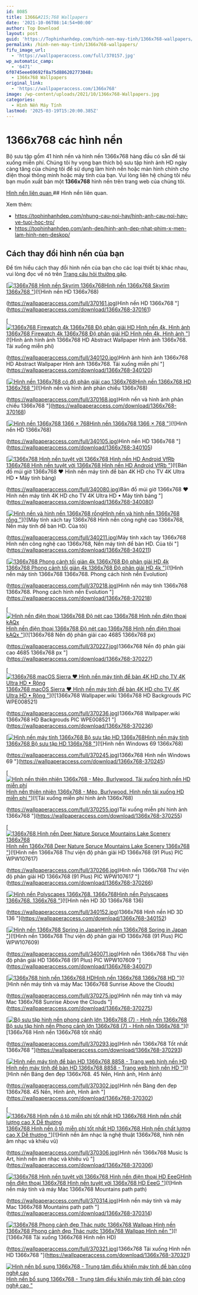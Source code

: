 ```yaml
---
id: 8085
title: 1366&#215;768 Wallpapers
date: '2021-10-06T08:14:54+00:00'
author: Top Download
layout: post
guid: 'https://Tophinhanhdep.com/hinh-nen-may-tinh/1366x768-wallpapers/'
permalink: /hinh-nen-may-tinh/1366x768-wallpapers/
fifu_image_url:
  - 'https://wallpaperaccess.com/full/370157.jpg'
wp_automatic_camp:
  - '6471'
6f0745eee69692f8a75d886202773048:
  - 1366x768 Wallpapers
original_link:
  - 'https://wallpaperaccess.com/1366x768'
image: /wp-content/uploads/2021/10/1366x768-Wallpapers.jpg
categories:
  - Hình Nền Máy Tính
lastmod: '2025-03-19T15:20:00.385Z'
---
```

# 1366x768 các hình nền

Bộ sưu tập gồm 41 hình nền và hình nền 1366x768 hàng đầu có sẵn để tải xuống miễn phí. Chúng tôi hy vọng bạn thích bộ sưu tập hình ảnh HD ngày càng tăng của chúng tôi để sử dụng làm hình nền hoặc màn hình chính cho điện thoại thông minh hoặc máy tính của bạn. Vui lòng liên hệ chúng tôi nếu bạn muốn xuất bản một **1366x768** hình nền trên trang web của chúng tôi.

[Hình nền liên quan ](#related) ## Hình nền liên quan.

   
 Xem thêm:

   
- <https://tophinhanhdep.com/nhung-cau-noi-hay/hinh-anh-cau-noi-hay-ve-tuoi-hoc-tro/>
- <https://tophinhanhdep.com/anh-dep/hinh-anh-dep-nhat-phim-x-men-lam-hinh-nen-deskop/>

## Cách thay đổi hình nền của bạn

Để tìm hiểu cách thay đổi hình nền của bạn cho các loại thiết bị khác nhau, vui lòng đọc về nó trên [Trang câu hỏi thường gặp](https://tophinhanhdep.com/faq/).

  
[[![1366x768 Hình nền Skyrim 1366x768](https://wallpaperaccess.com/full/370157.jpg)Hình nền 1366x768 Skyrim 1366x768 "](https://wallpaperaccess.com/download/1366x768-370157)](![Hình nền HD 1366x768)

(https://wallpaperaccess.com/full/370161.jpg)Hình nền HD 1366x768 "](https://wallpaperaccess.com/download/1366x768-370161)

[[![1366x768 Firewatch 4k 1366x768 Độ phân giải HD Hình nền 4k, Hình ảnh](https://wallpaperaccess.com/full/370162.jpg)1366x768 Firewatch 4k 1366x768 Độ phân giải HD Hình nền 4k, Hình ảnh "](https://wallpaperaccess.com/download/1366x768-370162)](![Hình ảnh hình ảnh 1366x768 HD Abstract Wallpaper Hình ảnh 1366x768.  Tải xuống miễn phí)

(https://wallpaperaccess.com/full/340120.jpg)Hình ảnh hình ảnh 1366x768 HD Abstract Wallpaper Hình ảnh 1366x768. Tải xuống miễn phí "](https://wallpaperaccess.com/download/1366x768-340120)

[[![Hình nền 1366x768 có độ phân giải cao 1366x768](https://wallpaperaccess.com/full/370165.jpg)Hình nền 1366x768 HD 1366x768 "](https://wallpaperaccess.com/download/1366x768-370165)](![Hình nền và hình ảnh phản chiếu 1366x768)

(https://wallpaperaccess.com/full/370168.jpg)Hình nền và hình ảnh phản chiếu 1366x768 "](https://wallpaperaccess.com/download/1366x768-370168)

[[![Hình nền 1366x768 1366 × 768](https://wallpaperaccess.com/full/370170.jpg)Hình nền 1366x768 1366 × 768 "](https://wallpaperaccess.com/download/1366x768-370170)](![Hình nền HD 1366x768)

(https://wallpaperaccess.com/full/340105.jpg)Hình nền HD 1366x768 "](https://wallpaperaccess.com/download/1366x768-340105)

[[![1366x768 Hình nền tuyệt vời 1366x768 Hình nền HD Android VfRb](https://wallpaperaccess.com/full/370182.jpg)1366x768 Hình nền tuyệt vời 1366x768 Hình nền HD Android VfRb "](https://wallpaperaccess.com/download/1366x768-370182)](![Bản đồ múi giờ 1366x768 ❤ Hình nền máy tính để bàn 4K HD cho TV 4K Ultra HD • Máy tính bảng)

(https://wallpaperaccess.com/full/340080.jpg)Bản đồ múi giờ 1366x768 ❤ Hình nền máy tính 4K HD cho TV 4K Ultra HD • Máy tính bảng "](https://wallpaperaccess.com/download/1366x768-340080)

[[![Hình nền và hình nền 1366x768 rồng](https://wallpaperaccess.com/full/370198.jpg)Hình nền và hình nền 1366x768 rồng "](https://wallpaperaccess.com/download/1366x768-370198)](![Máy tính xách tay 1366x768 Hình nền công nghệ cao 1366x768, Nền máy tính để bàn HD.  Của tôi)

(https://wallpaperaccess.com/full/340211.jpg)Máy tính xách tay 1366x768 Hình nền công nghệ cao 1366x768, Nền máy tính để bàn HD. Của tôi "](https://wallpaperaccess.com/download/1366x768-340211)

[[![1366x768 Phong cảnh tối giản 4k 1366x768 Độ phân giải HD 4k](https://wallpaperaccess.com/full/370217.jpg)1366x768 Phong cảnh tối giản 4k 1366x768 Độ phân giải HD 4k "](https://wallpaperaccess.com/download/1366x768-370217)](![Hình nền máy tính 1366x768 1366x768.  Phong cách hình nền Evolution)

(https://wallpaperaccess.com/full/370218.jpg)Hình nền máy tính 1366x768 1366x768. Phong cách hình nền Evolution "](https://wallpaperaccess.com/download/1366x768-370218)

[[![Hình nền điện thoại 1366x768 Độ nét cao 1366x768 Hình nền điện thoại kAQx](https://wallpaperaccess.com/full/370220.jpg)Hình nền điện thoại 1366x768 Độ nét cao 1366x768 Hình nền điện thoại kAQx "](https://wallpaperaccess.com/download/1366x768-370220)](![1366x768 Nền độ phân giải cao 4685 1366x768 px)

(https://wallpaperaccess.com/full/370227.jpg)1366x768 Nền độ phân giải cao 4685 1366x768 px "](https://wallpaperaccess.com/download/1366x768-370227)

[[![1366x768 macOS Sierra ❤ Hình nền máy tính để bàn 4K HD cho TV 4K Ultra HD • Rộng](https://wallpaperaccess.com/full/340137.jpg)1366x768 macOS Sierra ❤ Hình nền máy tính để bàn 4K HD cho TV 4K Ultra HD • Rộng "](https://wallpaperaccess.com/download/1366x768-340137)](![1366x768 Wallpaper.wiki 1366x768 HD Backgrouds PIC WPE008521)

(https://wallpaperaccess.com/full/370236.jpg)1366x768 Wallpaper.wiki 1366x768 HD Backgrouds PIC WPE008521 "](https://wallpaperaccess.com/download/1366x768-370236)

[[![Hình nền máy tính 1366x768 Bộ sưu tập HD 1366x768](https://wallpaperaccess.com/full/370243.jpg)Hình nền máy tính 1366x768 Bộ sưu tập HD 1366x768 "](https://wallpaperaccess.com/download/1366x768-370243)](![Hình nền Windows 69 1366x768)

(https://wallpaperaccess.com/full/370245.jpg)1366x768 Hình nền Windows 69 "](https://wallpaperaccess.com/download/1366x768-370245)

[[![Hình nền thiên nhiên 1366x768 - Mèo, Burlywood.  Tải xuống hình nền HD miễn phí](https://wallpaperaccess.com/full/370251.jpg)Hình nền thiên nhiên 1366x768 - Mèo, Burlywood. Hình nền tải xuống HD miễn phí "](https://wallpaperaccess.com/download/1366x768-370251)](![Tải xuống miễn phí hình ảnh 1366x768)

(https://wallpaperaccess.com/full/370255.jpg)Tải xuống miễn phí hình ảnh 1366x768 "](https://wallpaperaccess.com/download/1366x768-370255)

[[![1366x768 Hình nền Deer Nature Spruce Mountains Lake Scenery 1366x768](https://wallpaperaccess.com/full/370260.jpg)Hình nền 1366x768 Deer Nature Spruce Mountains Lake Scenery 1366x768 "](https://wallpaperaccess.com/download/1366x768-370260)](![Hình nền 1366x768 Thư viện độ phân giải HD 1366x768 (91 Plus) PIC WPW107617)

(https://wallpaperaccess.com/full/370266.jpg)Hình nền 1366x768 Thư viện độ phân giải HD 1366x768 (91 Plus) PIC WPW107617 "](https://wallpaperaccess.com/download/1366x768-370266)

[[![Hình nền Polyscapes 1366x768.  1366x768](https://wallpaperaccess.com/full/370267.jpg)Hình nền Polyscapes 1366x768. 1366x768 "](https://wallpaperaccess.com/download/1366x768-370267)](![Hình nền HD 3D 1366x768 136)

(https://wallpaperaccess.com/full/340152.jpg)1366x768 Hình nền HD 3D 136 "](https://wallpaperaccess.com/download/1366x768-340152)

[[![Hình nền 1366x768 Spring in Japan](https://wallpaperaccess.com/full/370270.jpg)Hình nền 1366x768 Spring in Japan "](https://wallpaperaccess.com/download/1366x768-370270)](![Hình nền 1366x768 Thư viện độ phân giải HD 1366x768 (91 Plus) PIC WPW107609)

(https://wallpaperaccess.com/full/340071.jpg)Hình nền 1366x768 Thư viện độ phân giải HD 1366x768 (91 Plus) PIC WPW107609 "](https://wallpaperaccess.com/download/1366x768-340071)

[[![1366x768 hình nền 1366x768 HD](https://wallpaperaccess.com/full/370272.jpg)Hình nền 1366x768 1366x768 HD "](https://wallpaperaccess.com/download/1366x768-370272)](![Hình nền máy tính và máy Mac 1366x768 Sunrise Above the Clouds)

(https://wallpaperaccess.com/full/370275.jpg)Hình nền máy tính và máy Mac 1366x768 Sunrise Above the Clouds "](https://wallpaperaccess.com/download/1366x768-370275)

[[![Bộ sưu tập hình nền phong cảnh lớn 1366x768 (7) - Hình nền 1366x768](https://wallpaperaccess.com/full/370286.jpg)Bộ sưu tập hình nền Phong cảnh lớn 1366x768 (7) - Hình nền 1366x768 "](https://wallpaperaccess.com/download/1366x768-370286)](![1366x768 Hình nền 1366x768 tốt nhất)

(https://wallpaperaccess.com/full/370293.jpg)Hình nền 1366x768 Tốt nhất 1366x768 "](https://wallpaperaccess.com/download/1366x768-370293)

[[![Hình nền máy tính để bàn HD 1366x768 8858 - Trang web hình nền HD](https://wallpaperaccess.com/full/370298.jpg)Hình nền máy tính để bàn HD 1366x768 8858 - Trang web hình nền HD "](https://wallpaperaccess.com/download/1366x768-370298)](![Hình nền Bảng đen đẹp 1366x768.  45 Nền, Hình ảnh, Hình ảnh)

(https://wallpaperaccess.com/full/370302.jpg)Hình nền Bảng đen đẹp 1366x768. 45 Nền, Hình ảnh, Hình ảnh "](https://wallpaperaccess.com/download/1366x768-370302)

[[![1366x768 Hình nền ô tô miễn phí tốt nhất HD 1366x768 Hình nền chất lượng cao X Dễ thương](https://wallpaperaccess.com/full/340194.jpg)1366x768 Hình nền ô tô miễn phí tốt nhất HD 1366x768 Hình nền chất lượng cao X Dễ thương "](https://wallpaperaccess.com/download/1366x768-340194)](![Hình nền âm nhạc là nghệ thuật 1366x768, hình nền âm nhạc và khiêu vũ)

(https://wallpaperaccess.com/full/370306.jpg)Hình nền 1366x768 Music Is Art, hình nền âm nhạc và khiêu vũ "](https://wallpaperaccess.com/download/1366x768-370306)

[[![1366x768 Hình nền tuyệt vời 1366x768 Hình nền điện thoại HD EeeG](https://wallpaperaccess.com/full/370307.jpg)Hình nền điện thoại 1366x768 Hình nền tuyệt vời 1366x768 HD EeeG "](https://wallpaperaccess.com/download/1366x768-370307)](![Hình nền máy tính và máy Mac 1366x768 Mountains path path)

(https://wallpaperaccess.com/full/370314.jpg)Hình nền máy tính và máy Mac 1366x768 Mountains path path "](https://wallpaperaccess.com/download/1366x768-370314)

[[![1366x768 Phong cảnh đẹp Thác nước 1366x768 Wallpap Hình nền](https://wallpaperaccess.com/full/370320.jpg)1366x768 Phong cảnh đẹp Thác nước 1366x768 Wallpap Hình nền "](https://wallpaperaccess.com/download/1366x768-370320)](![1366x768 Tải xuống 1366x768 Hình nền HD)

(https://wallpaperaccess.com/full/370321.jpg)1366x768 Tải xuống Hình nền HD 1366x768 "](https://wallpaperaccess.com/download/1366x768-370321)

[![Hình nền bổ sung 1366x768 - Trung tâm điều khiển máy tính để bàn công nghệ cao](https://wallpaperaccess.com/full/370324.jpg)Hình nền bổ sung 1366x768 - Trung tâm điều khiển máy tính để bàn công nghệ cao "](https://wallpaperaccess.com/download/1366x768-370324)
